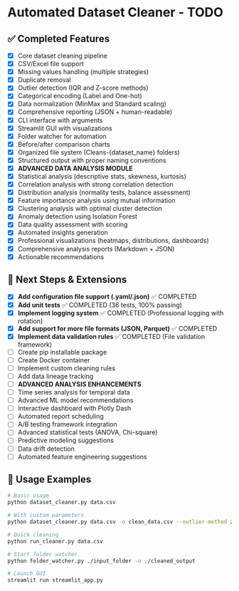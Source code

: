 # Automated Dataset Cleaner - TODO

## ✅ Completed Features
- [x] Core dataset cleaning pipeline
- [x] CSV/Excel file support
- [x] Missing values handling (multiple strategies)
- [x] Duplicate removal
- [x] Outlier detection (IQR and Z-score methods)
- [x] Categorical encoding (Label and One-hot)
- [x] Data normalization (MinMax and Standard scaling)
- [x] Comprehensive reporting (JSON + human-readable)
- [x] CLI interface with arguments
- [x] Streamlit GUI with visualizations
- [x] Folder watcher for automation
- [x] Before/after comparison charts
- [x] Organized file system (Cleans-{dataset_name} folders)
- [x] Structured output with proper naming conventions
- [x] **ADVANCED DATA ANALYSIS MODULE**
- [x] Statistical analysis (descriptive stats, skewness, kurtosis)
- [x] Correlation analysis with strong correlation detection
- [x] Distribution analysis (normality tests, balance assessment)
- [x] Feature importance analysis using mutual information
- [x] Clustering analysis with optimal cluster detection
- [x] Anomaly detection using Isolation Forest
- [x] Data quality assessment with scoring
- [x] Automated insights generation
- [x] Professional visualizations (heatmaps, distributions, dashboards)
- [x] Comprehensive analysis reports (Markdown + JSON)
- [x] Actionable recommendations

## 🚀 Next Steps & Extensions
- [x] **Add configuration file support (.yaml/.json)** ✅ COMPLETED
- [x] **Add unit tests** ✅ COMPLETED (36 tests, 100% passing)
- [x] **Implement logging system** ✅ COMPLETED (Professional logging with rotation)
- [x] **Add support for more file formats (JSON, Parquet)** ✅ COMPLETED
- [x] **Implement data validation rules** ✅ COMPLETED (File validation framework)
- [ ] Create pip installable package
- [ ] Create Docker container
- [ ] Implement custom cleaning rules
- [ ] Add data lineage tracking
- [ ] **ADVANCED ANALYSIS ENHANCEMENTS**
- [ ] Time series analysis for temporal data
- [ ] Advanced ML model recommendations
- [ ] Interactive dashboard with Plotly Dash
- [ ] Automated report scheduling
- [ ] A/B testing framework integration
- [ ] Advanced statistical tests (ANOVA, Chi-square)
- [ ] Predictive modeling suggestions
- [ ] Data drift detection
- [ ] Automated feature engineering suggestions

## 🎯 Usage Examples
```bash
# Basic usage
python dataset_cleaner.py data.csv

# With custom parameters
python dataset_cleaner.py data.csv -o clean_data.csv --outlier-method zscore --encoding onehot

# Quick cleaning
python run_cleaner.py data.csv

# Start folder watcher
python folder_watcher.py ./input_folder -o ./cleaned_output

# Launch GUI
streamlit run streamlit_app.py
```
